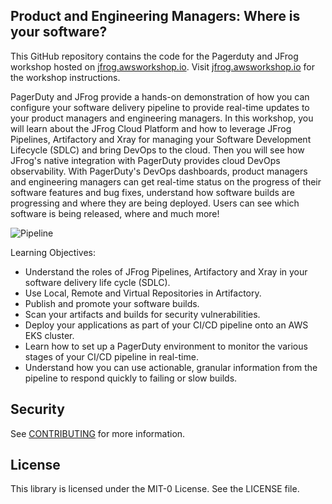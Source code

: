 ## Product and Engineering Managers: Where is your software?

This GitHub repository contains the code for the Pagerduty and JFrog workshop hosted on [jfrog.awsworkshop.io](http://jfrog.awsworkshop.io). Visit [jfrog.awsworkshop.io](http://jfrog.awsworkshop.io) for the workshop instructions.

PagerDuty and JFrog provide a hands-on demonstration of how you can configure your software delivery pipeline to provide real-time updates to your product managers and engineering managers. In this workshop, you will learn about the JFrog Cloud Platform and how to leverage JFrog Pipelines, Artifactory and Xray for managing your Software Development Lifecycle (SDLC) and bring DevOps to the cloud. Then you will see how JFrog's native integration with PagerDuty provides cloud DevOps observability. With PagerDuty's DevOps dashboards, product managers and engineering managers can get real-time status on the progress of their software features and bug fixes, understand how software builds are progressing and where they are being deployed. Users can see which software is being released, where and much more!

![Pipeline](https://user-images.githubusercontent.com/6440106/127360109-1da5a406-385b-4aa6-ac95-586cd3ed163b.png)

Learning Objectives:
- Understand the roles of JFrog Pipelines, Artifactory and Xray in your software delivery life cycle (SDLC).
- Use Local, Remote and Virtual Repositories in Artifactory.
- Publish and promote your software builds.
- Scan your artifacts and builds for security vulnerabilities.
- Deploy your applications as part of your CI/CD pipeline onto an AWS EKS cluster.
- Learn how to set up a PagerDuty environment to monitor the various stages of your CI/CD pipeline in real-time.
- Understand how you can use actionable, granular information from the pipeline to respond quickly to failing or slow builds.

## Security

See [CONTRIBUTING](CONTRIBUTING.md#security-issue-notifications) for more information.

## License

This library is licensed under the MIT-0 License. See the LICENSE file.

